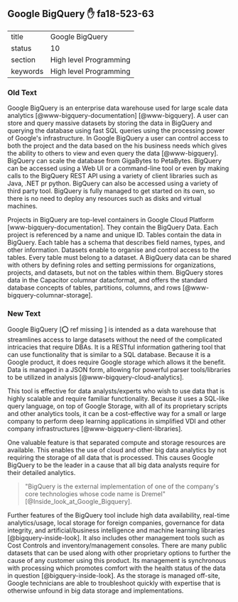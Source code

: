 ## Google BigQuery :hand: fa18-523-63


|          |                        |
| -------- | ---------------------- |
| title    | Google BigQuery        | 
| status   | 10                     |
| section  | High level Programming |
| keywords | High level Programming |


### Old Text

Google BigQuery is an enterprise data warehouse used for large scale
data analytics [@www-bigquery-documentation] [@www-bigquery].
A user can store and query massive datasets by storing the data in
BigQuery and querying the database using fast SQL queries using the
processing power of Google's infrastructure. In Google BigQuery a user
can control access to both the project and the data based on the his
business needs which gives the ability to others to view and even
query the data [@www-bigquery]. BigQuery can scale the database
from GigaBytes to PetaBytes. BigQuery can be accessed using a Web UI
or a command-line tool or even by making calls to the BigQuery REST
API using a variety of client libraries such as Java, .NET pr
python. BigQuery can also be accessed using a variety of third party
tool. BigQuery is fully managed to get started on its own, so there is
no need to deploy any resources such as disks and virtual machines.

Projects in BigQuery are top-level containers in Google Cloud
Platform [www-bigquery-documentation]. They contain the BigQuery
Data. Each project is referenced by a name and unique ID. Tables
contain the data in BigQuery. Each table has a schema that describes
field names, types, and other information. Datasets enable to organise
and control access to the tables. Every table must belong to a
dataset. A BigQuery data can be shared with others by defining roles
and setting permissions for organizations, projects, and datasets, but
not on the tables within them. BigQuery stores data in the Capacitor
columnar datacformat, and offers the standard database concepts of
tables, partitions, columns, and
rows [@www-bigquery-columnar-storage].


### New Text
     
Google BigQuery [:o: ref missing ] is intended as a data warehouse that streamlines
access to large datasets without the need of the complicated
intricacies that require DBAs. It is a RESTful information gathering
tool that can use functionality that is similar to a SQL
database. Because it is a Google product, it does require Google
storage which allows it the benefit. Data is managed in a JSON form,
allowing for powerful parser tools/libraries to be utilized in
analysis [@www-bigquery-cloud-analytics].

This tool is effective for data analysts/experts who wish to use data
that is highly scalable and require familiar functionality. Because it
uses a SQL-like query language, on top of Google Storage, with all of
its proprietary scripts and other analytics tools, it can be a
cost-effective way for a small or large company to perform deep
learning applications in simplified VDI and other company
infrastructures [@www-bigquery-client-libraries].

One valuable feature is that separated compute and storage resources
are available. This enables the use of cloud and other big data
analytics by not requiring the storage of all data that is
processed. This causes Google BigQuery to be the leader in a cause
that all big data analysts require for their detailed analytics.

> "BigQuery is the external implementation of one of the company's
> core technologies whose code name is Dremel" [@Inside_look_at_Google_Bigquery].

Further features of the BigQuery tool include high data availability,
real-time analytics/usage, local storage for foreign companies,
governance for data integrity, and artificial/business intelligence
and machine learning libraries [@bigquery-inside-look]. It also includes other management
tools such as Cost Controls and inventory/management consoles. There
are many public datasets that can be used along with other proprietary
options to further the cause of any customer using this product. Its
management is synchronous with processing which promotes comfort with
the health status of the data in question [@bigquery-inside-look]. As the storage is managed
off-site, Google technicians are able to troubleshoot quickly with
expertise that is otherwise unfound in big data storage and
implementations.




